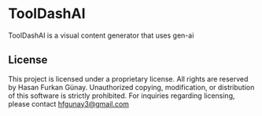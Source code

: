 # ToolDashAI
ToolDashAI is a visual content generator that uses gen-ai

## License

This project is licensed under a proprietary license. 
All rights are reserved by Hasan Furkan Günay. 
Unauthorized copying, modification, or distribution of this software is strictly prohibited. 
For inquiries regarding licensing, please contact hfgunay3@gmail.com
